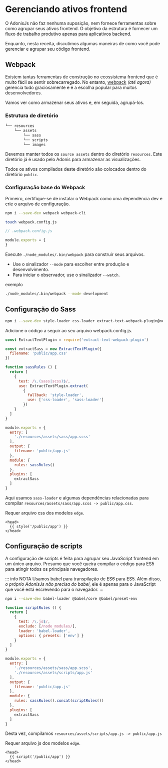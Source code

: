 # Gerenciando ativos frontend

O AdonisJs não faz nenhuma suposição, nem fornece ferramentas sobre como agrupar seus ativos frontend. O objetivo da estrutura é fornecer um fluxo de trabalho produtivo apenas para aplicativos backend.

Enquanto, nesta receita, discutimos algumas maneiras de como você pode gerenciar e agrupar seu código frontend.

## Webpack
Existem tantas ferramentas de construção no ecossistema frontend que é muito fácil se sentir sobrecarregado. No entanto, [webpack](https://webpack.js.org/concepts/) *(até agora)* gerencia tudo graciosamente e é a escolha popular para muitos desenvolvedores.

Vamos ver como armazenar seus ativos e, em seguida, agrupá-los.

### Estrutura de diretório
```bash
└── resources
    └── assets
        └── sass
        └── scripts
        └── images
```

Devemos manter todos os `source assets` dentro do diretório `resources`. Este diretório já é usado pelo Adonis para armazenar as visualizações.

Todos os ativos compilados deste diretório são colocados dentro do diretório `public`.

### Configuração base do Webpack
Primeiro, certifique-se de instalar o Webpack como uma dependência dev e crie o arquivo de configuração.

```bash
npm i --save-dev webpack webpack-cli

touch webpack.config.js
```

```js
// .webpack.config.js

module.exports = {
}
```

Execute `./node_modules/.bin/webpack` para construir seus arquivos.

- Use o sinalizador `--mode` para escolher entre produção e desenvolvimento.
- Para iniciar o observador, use o sinalizador `--watch`.

exemplo
```bash
./node_modules/.bin/webpack --mode development
```

## Configuração do Sass

```bash
npm i --save-dev style-loader css-loader extract-text-webpack-plugin@next node-sass sass-loader
```

Adicione o código a seguir ao seu arquivo webpack.config.js.

```js
const ExtractTextPlugin = require('extract-text-webpack-plugin')

const extractSass = new ExtractTextPlugin({
  filename: 'public/app.css'
})

function sassRules () {
  return [
    {
      test: /\.(sass|scss)$/,
      use: ExtractTextPlugin.extract(
        {
          fallback: 'style-loader',
          use: ['css-loader', 'sass-loader']
        })
    }
  ]
}

module.exports = {
  entry: [
    './resources/assets/sass/app.scss'
  ],
  output: {
    filename: 'public/app.js'
  },
  module: {
    rules: sassRules()
  },
  plugins: [
    extractSass
  ]
}
```

Aqui usamos `sass-loader` e algumas dependências relacionadas para compilar `resources/assets/sass/app.scss -> public/app.css`.

Requer arquivo css dos modelos `edge`.

```edge
<head>
  {{ style('/public/app') }}
</head>
```

## Configuração de scripts
A configuração de scripts é feita para agrupar seu JavaScript frontend em um único arquivo. Presumo que você queira compilar o código para ES5 para atingir todos os principais navegadores.

::: info NOTA
Usamos babel para transpilação de ES6 para ES5. Além disso, *o próprio AdonisJs não precisa do babel*, ele é apenas para o JavaScript que você está escrevendo para o navegador.
:::

```bash
npm i --save-dev babel-loader @babel/core @babel/preset-env
```

```js
function scriptRules () {
  return [
    {
      test: /\.js$/,
      exclude: [/node_modules/],
      loader: 'babel-loader',
      options: { presets: ['env'] }
    }
  ]
}

module.exports = {
  entry: [
    './resources/assets/sass/app.scss',
    './resources/assets/scripts/app.js'
  ],
  output: {
    filename: 'public/app.js'
  },
  module: {
    rules: sassRules().concat(scriptRules())
  },
  plugins: [
    extractSass
  ]
}
```

Desta vez, compilamos `resources/assets/scripts/app.js -> public/app.js`

Requer arquivo js dos modelos `edge`.

```edge
<head>
  {{ script('/public/app') }}
</head>
```
